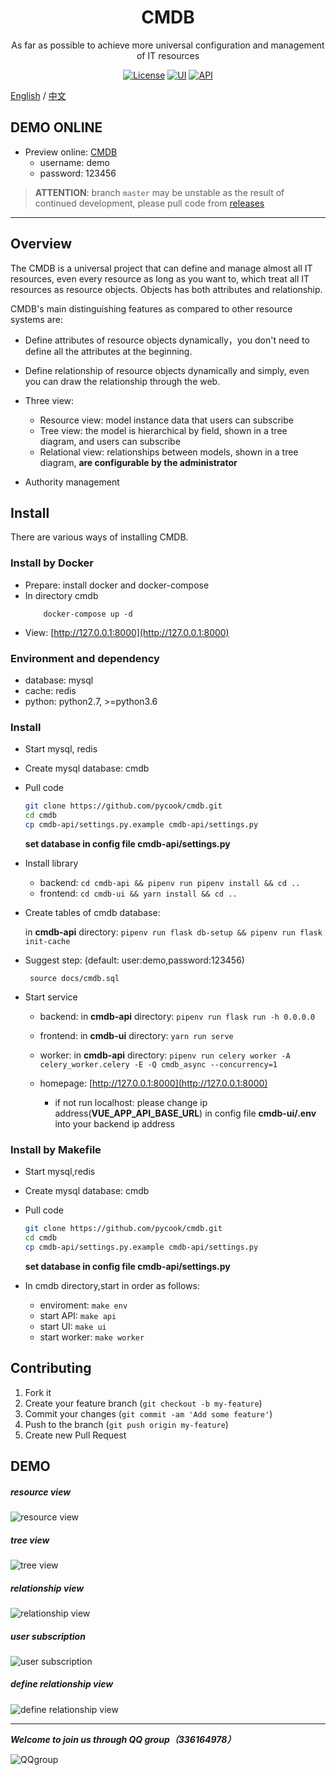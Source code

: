 <h1 align="center">CMDB</h1>
<div align="center">

As far as possible to achieve more universal configuration and management of IT resources
</div>

<div align="center">

[![License](https://img.shields.io/badge/License-GPLv2-brightgreen)](https://github.com/pycook/cmdb/blob/master/LICENSE)
[![UI](https://img.shields.io/badge/UI-Ant%20Design%20Pro%20Vue-brightgreen)](https://github.com/sendya/ant-design-pro-vue) 
[![API](https://img.shields.io/badge/API-Flask-brightgreen)](https://github.com/pallets/flask) 

</div>


[English](README.md) / [中文](README_cn.md)

## DEMO ONLINE
- Preview online: [CMDB](http://121.42.12.46:8000)
    - username: demo
    - password: 123456
    
> **ATTENTION**: branch `master` may be unstable as the result of continued development, please pull code from  [releases](https://github.com/pycook/cmdb/releases)

----
## Overview

The CMDB is a universal project that can define and manage almost all IT resources, even every resource as long as you want to, which treat all IT resources as resource objects. Objects has both attributes  and relationship.

CMDB's main distinguishing features as compared to other resource systems are:
- Define attributes of resource objects dynamically，you don't need to define all the attributes at the beginning.
- Define relationship of resource objects dynamically and simply, even you can draw the relationship through the web.
- Three view:
    - Resource view: model instance data that users can subscribe
    - Tree view: the model is hierarchical by field, shown in a tree diagram, and users can subscribe
    - Relational view: relationships between models, shown in a tree diagram, **are configurable by the administrator**

- Authority management


## Install

There are various ways of installing CMDB.

### Install by Docker
- Prepare: install docker and docker-compose
- In directory cmdb
    ```
        docker-compose up -d
    ```
- View: [http://127.0.0.1:8000](http://127.0.0.1:8000)

### Environment and dependency
- database: mysql
- cache: redis
- python: python2.7, >=python3.6

### Install
- Start mysql, redis
- Create mysql database: cmdb
- Pull code
    ```bash
    git clone https://github.com/pycook/cmdb.git
    cd cmdb
    cp cmdb-api/settings.py.example cmdb-api/settings.py
    ```
    **set database in config file cmdb-api/settings.py**

- Install library
  - backend: ```cd cmdb-api && pipenv run pipenv install && cd ..```
  - frontend: ```cd cmdb-ui && yarn install && cd ..```
  
- Create tables of cmdb database:
    
  in **cmdb-api** directory: ```pipenv run flask db-setup && pipenv run flask init-cache```
- Suggest step: (default:  user:demo,password:123456)

    ``` source docs/cmdb.sql```

- Start service
  - backend: in **cmdb-api** directory: ```pipenv run flask run -h 0.0.0.0```
  - frontend: in **cmdb-ui** directory: ```yarn run serve```
  - worker: in **cmdb-api** directory: ```pipenv run celery worker -A celery_worker.celery -E -Q cmdb_async --concurrency=1```
  
  - homepage:  [http://127.0.0.1:8000](http://127.0.0.1:8000)
    - if not run localhost: please change ip address(**VUE_APP_API_BASE_URL**) in config file **cmdb-ui/.env** into your backend ip address

### Install by Makefile
- Start mysql,redis
- Create mysql database: cmdb
- Pull code
    ```bash
    git clone https://github.com/pycook/cmdb.git
    cd cmdb
    cp cmdb-api/settings.py.example cmdb-api/settings.py
    ```
    **set database in config file cmdb-api/settings.py**

- In cmdb directory,start in order as follows:
    - enviroment: ```make env```
    - start API: ```make api```
    - start UI: ```make ui```
    - start worker: ```make worker```
    
## Contributing

1. Fork it
1. Create your feature branch (`git checkout -b my-feature`)
1. Commit your changes (`git commit -am 'Add some feature'`)
1. Push to the branch (`git push origin my-feature`)
1. Create new Pull Request


## DEMO
##### resource view
![resource view](https://raw.githubusercontent.com/pycook/cmdb/master/cmdb-ui/public/cmdb-ci.jpeg) 

##### tree view
![tree view](https://raw.githubusercontent.com/pycook/cmdb/master/cmdb-ui/public/cmdb-tree.jpeg) 

##### relationship view
![relationship view](https://raw.githubusercontent.com/pycook/cmdb/master/cmdb-ui/public/cmdb-relation.jpeg) 

##### user subscription
![user subscription](https://raw.githubusercontent.com/pycook/cmdb/master/cmdb-ui/public/cmdb-preference.jpeg)

##### define relationship view
![define relationship view](https://raw.githubusercontent.com/pycook/cmdb/master/cmdb-ui/public/cmdb-relation-define.jpeg)

-----
_**Welcome to join us through QQ group（336164978）**_

![QQgroup](cmdb-ui/public/qr_code.jpg)
